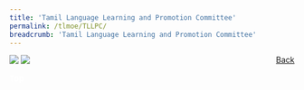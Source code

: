 ```yaml
---
title: 'Tamil Language Learning and Promotion Committee'
permalink: /tlmoe/TLLPC/
breadcrumb: 'Tamil Language Learning and Promotion Committee'
---
```

<!-- Global site tag (gtag.js) - Google Ads: 726049306 -->
<script async src="https://www.googletagmanager.com/gtag/js?id=AW-726049306"></script>
<script>
  window.dataLayer = window.dataLayer || [];
  function gtag(){dataLayer.push(arguments);}
  gtag('js', new Date());

  gtag('config', 'AW-726049306');
</script>
<a href="/exhibits/தமிழ்மொழிக்-காட்சிக்கூடம்-e/community-partners2/"   style="float: right;">Back</a>
 <img src="/images/MTLS2021-TLLPC_TL_Part1.jpg">
 <img src="/images/MTLS2021-TLLPC_TL_Part2.jpg"><br/>
<div class="btntop"><a href="#top" style="text-decoration:none;"><span style="color:white"><b>Top</b></span></a></div>
